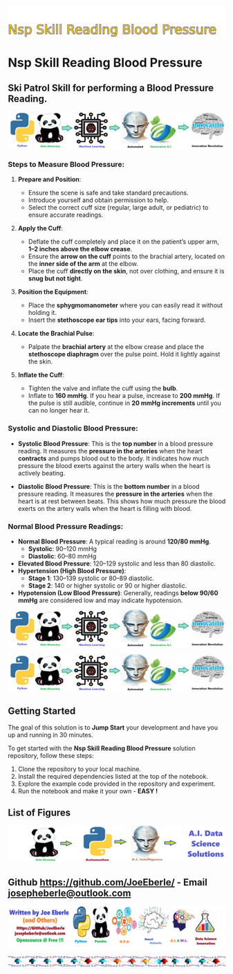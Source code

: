 ![Image image_filename](solution_sign.png)
    
# Nsp Skill Reading Blood Pressure 

## Ski Patrol Skill for performing a Blood Pressure Reading. 

    
![Solution](code.png)

    

### Steps to Measure Blood Pressure:

1. **Prepare and Position**:
   - Ensure the scene is safe and take standard precautions.
   - Introduce yourself and obtain permission to help.
   - Select the correct cuff size (regular, large adult, or pediatric) to ensure accurate readings.

2. **Apply the Cuff**:
   - Deflate the cuff completely and place it on the patient’s upper arm, **1–2 inches above the elbow crease**.
   - Ensure the **arrow on the cuff** points to the brachial artery, located on the **inner side of the arm** at the elbow.
   - Place the cuff **directly on the skin**, not over clothing, and ensure it is **snug but not tight**.

3. **Position the Equipment**:
   - Place the **sphygmomanometer** where you can easily read it without holding it.
   - Insert the **stethoscope ear tips** into your ears, facing forward.

4. **Locate the Brachial Pulse**:
   - Palpate the **brachial artery** at the elbow crease and place the **stethoscope diaphragm** over the pulse point. Hold it lightly against the skin.

5. **Inflate the Cuff**:
   - Tighten the valve and inflate the cuff using the **bulb**.
   - Inflate to **160 mmHg**. If you hear a pulse, increase to **200 mmHg**. If the pulse is still audible, continue in **20 mmHg increments** until you can no longer hear it.






### **Systolic and Diastolic Blood Pressure:**
- **Systolic Blood Pressure**: This is the **top number** in a blood pressure reading. It measures the **pressure in the arteries** when the heart **contracts** and pumps blood out to the body. It indicates how much pressure the blood exerts against the artery walls when the heart is actively beating.
  
- **Diastolic Blood Pressure**: This is the **bottom number** in a blood pressure reading. It measures the **pressure in the arteries** when the heart is at rest between beats. This shows how much pressure the blood exerts on the artery walls when the heart is filling with blood.

### **Normal Blood Pressure Readings**:
- **Normal Blood Pressure**: A typical reading is around **120/80 mmHg**.
  - **Systolic**: 90–120 mmHg
  - **Diastolic**: 60–80 mmHg
- **Elevated Blood Pressure**: 120–129 systolic and less than 80 diastolic.
- **Hypertension (High Blood Pressure)**:
  - **Stage 1**: 130–139 systolic or 80–89 diastolic.
  - **Stage 2**: 140 or higher systolic or 90 or higher diastolic.
- **Hypotension (Low Blood Pressure)**: Generally, readings **below 90/60 mmHg** are considered low and may indicate hypotension.



![Solution](code.png)

    
![Solution](code.png)

    
## Getting Started

The goal of this solution is to **Jump Start** your development and have you up and running in 30 minutes. 

To get started with the **Nsp Skill Reading Blood Pressure** solution repository, follow these steps:
1. Clone the repository to your local machine.
2. Install the required dependencies listed at the top of the notebook.
3. Explore the example code provided in the repository and experiment.
4. Run the notebook and make it your own - **EASY !**
    
## List of Figures
 ![additional_image](NSP_Skill_Reading_Blood_Pressure.png)  <br>
    

## Github https://github.com/JoeEberle/ - Email  josepheberle@outlook.com 
    
![Developer](developer.png)

![Brand](brand.png)
    